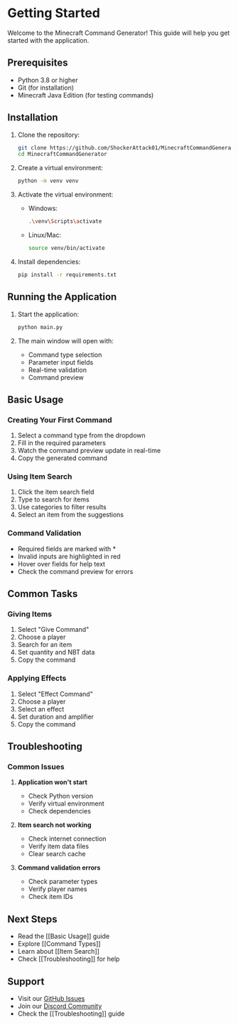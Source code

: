# Getting Started

Welcome to the Minecraft Command Generator! This guide will help you get started with the application.

## Prerequisites

- Python 3.8 or higher
- Git (for installation)
- Minecraft Java Edition (for testing commands)

## Installation

1. Clone the repository:
   ```bash
   git clone https://github.com/ShockerAttack01/MinecraftCommandGenerator.git
   cd MinecraftCommandGenerator
   ```

2. Create a virtual environment:
   ```bash
   python -m venv venv
   ```

3. Activate the virtual environment:
   - Windows:
     ```bash
     .\venv\Scripts\activate
     ```
   - Linux/Mac:
     ```bash
     source venv/bin/activate
     ```

4. Install dependencies:
   ```bash
   pip install -r requirements.txt
   ```

## Running the Application

1. Start the application:
   ```bash
   python main.py
   ```

2. The main window will open with:
   - Command type selection
   - Parameter input fields
   - Real-time validation
   - Command preview

## Basic Usage

### Creating Your First Command

1. Select a command type from the dropdown
2. Fill in the required parameters
3. Watch the command preview update in real-time
4. Copy the generated command

### Using Item Search

1. Click the item search field
2. Type to search for items
3. Use categories to filter results
4. Select an item from the suggestions

### Command Validation

- Required fields are marked with *
- Invalid inputs are highlighted in red
- Hover over fields for help text
- Check the command preview for errors

## Common Tasks

### Giving Items
1. Select "Give Command"
2. Choose a player
3. Search for an item
4. Set quantity and NBT data
5. Copy the command

### Applying Effects
1. Select "Effect Command"
2. Choose a player
3. Select an effect
4. Set duration and amplifier
5. Copy the command

## Troubleshooting

### Common Issues

1. **Application won't start**
   - Check Python version
   - Verify virtual environment
   - Check dependencies

2. **Item search not working**
   - Check internet connection
   - Verify item data files
   - Clear search cache

3. **Command validation errors**
   - Check parameter types
   - Verify player names
   - Check item IDs

## Next Steps

- Read the [[Basic Usage]] guide
- Explore [[Command Types]]
- Learn about [[Item Search]]
- Check [[Troubleshooting]] for help

## Support

- Visit our [GitHub Issues](https://github.com/ShockerAttack01/MinecraftCommandGenerator/issues)
- Join our [Discord Community](https://discord.gg/your-invite-link)
- Check the [[Troubleshooting]] guide 